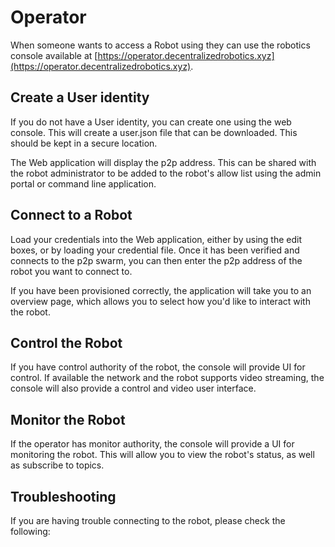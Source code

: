 # Operator

When someone wants to access a Robot using they can use the robotics console available at [https://operator.decentralizedrobotics.xyz](https://operator.decentralizedrobotics.xyz).

## Create a User identity

If you do not have a User identity, you can create one using the web console. This will create a user.json file that can be downloaded. This should be kept in a secure location.

The Web application will display the p2p address. This can be shared with the robot administrator to be added to the robot's allow list using the admin portal or command line application.

## Connect to a Robot

Load your credentials into the Web application, either by using the edit boxes, or by loading your credential file. Once it has been verified and connects to the p2p swarm, you can then enter the p2p address of the robot you want to connect to.

If you have been provisioned correctly, the application will take you to an overview page, which allows you to select how you'd like to interact with the robot.

## Control the Robot

If you have control authority of the robot, the console will provide UI for control. If available the network and the robot supports video streaming, the console will also provide a control and video user interface.

## Monitor the Robot

If the operator has monitor authority, the console will provide a UI for monitoring the robot. This will allow you to view the robot's status, as well as subscribe to topics.

## Troubleshooting

If you are having trouble connecting to the robot, please check the following:
